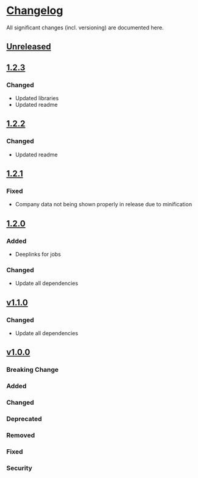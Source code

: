 # [Changelog](https://keepachangelog.com/en/1.1.0/)

All significant changes (incl. versioning) are documented here.

## [Unreleased](https://git-dev.solingen.de/smartcityapp/modules/oscajobs-android/-/releases)

## [1.2.3](https://git-dev.solingen.de/smartcityapp/modules/oscajobs-android/-/tags/1.2.3)

### Changed
- Updated libraries
- Updated readme

## [1.2.2](https://git-dev.solingen.de/smartcityapp/modules/oscajobs-android/-/tags/1.2.2)

### Changed
- Updated readme

## [1.2.1](https://git-dev.solingen.de/smartcityapp/modules/oscajobs-android/-/tags/1.2.1)

### Fixed
- Company data not being shown properly in release due to minification

## [1.2.0](https://git-dev.solingen.de/smartcityapp/modules/oscajobs-android/-/tags/1.2.0)

### Added

- Deeplinks for jobs

### Changed

- Update all dependencies

## [v1.1.0](https://git-dev.solingen.de/smartcityapp/modules/oscajobs-android/-/tags/1.1.0)

### Changed
- Update all dependencies


## [v1.0.0](https://git-dev.solingen.de/smartcityapp/modules/oscajobs-android/-/tags/1.0.0)
### Breaking Change
### Added
### Changed
### Deprecated
### Removed
### Fixed
### Security
